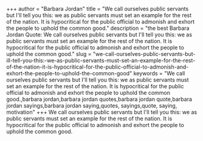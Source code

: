 +++
author = "Barbara Jordan"
title = "We call ourselves public servants but I'll tell you this: we as public servants must set an example for the rest of the nation. It is hypocritical for the public official to admonish and exhort the people to uphold the common good."
description = "the best Barbara Jordan Quote: We call ourselves public servants but I'll tell you this: we as public servants must set an example for the rest of the nation. It is hypocritical for the public official to admonish and exhort the people to uphold the common good."
slug = "we-call-ourselves-public-servants-but-ill-tell-you-this:-we-as-public-servants-must-set-an-example-for-the-rest-of-the-nation-it-is-hypocritical-for-the-public-official-to-admonish-and-exhort-the-people-to-uphold-the-common-good"
keywords = "We call ourselves public servants but I'll tell you this: we as public servants must set an example for the rest of the nation. It is hypocritical for the public official to admonish and exhort the people to uphold the common good.,barbara jordan,barbara jordan quotes,barbara jordan quote,barbara jordan sayings,barbara jordan saying,quotes, sayings,quote, saying, motivation"
+++
We call ourselves public servants but I'll tell you this: we as public servants must set an example for the rest of the nation. It is hypocritical for the public official to admonish and exhort the people to uphold the common good.
